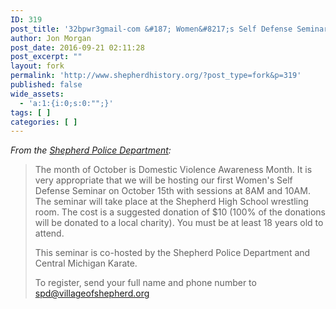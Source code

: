 ```yaml
---
ID: 319
post_title: '32bpwr3gmail-com &#187; Women&#8217;s Self Defense Seminar to take place October 15th'
author: Jon Morgan
post_date: 2016-09-21 02:11:28
post_excerpt: ""
layout: fork
permalink: 'http://www.shepherdhistory.org/?post_type=fork&p=319'
published: false
wide_assets:
  - 'a:1:{i:0;s:0:"";}'
tags: [ ]
categories: [ ]
---
```

<em>From the <a href="">Shepherd Police Department</a>:</em>

<blockquote>The month of October is Domestic Violence Awareness Month. It is very appropriate that we will be hosting our first Women's Self Defense Seminar on October 15th with sessions at 8AM and 10AM. The seminar will take place at the Shepherd High School wrestling room. The cost is a suggested donation of $10 (100% of the donations will be donated to a local charity). You must be at least 18 years old to attend.

This seminar is co-hosted by the Shepherd Police Department and Central Michigan Karate.

To register, send your full name and phone number to spd@villageofshepherd.org</blockquote>